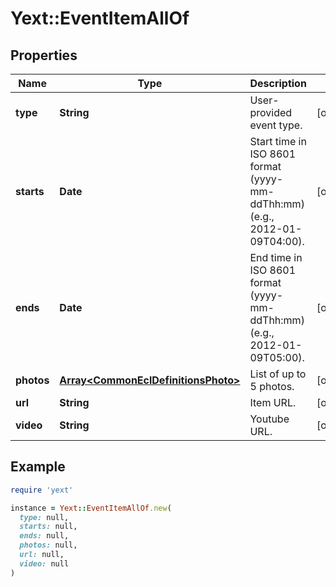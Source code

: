 # Yext::EventItemAllOf

## Properties

| Name | Type | Description | Notes |
| ---- | ---- | ----------- | ----- |
| **type** | **String** | User-provided event type. | [optional] |
| **starts** | **Date** | Start time in ISO 8601 format (yyyy-mm-ddThh:mm) (e.g., 2012-01-09T04:00). | [optional] |
| **ends** | **Date** | End time in ISO 8601 format (yyyy-mm-ddThh:mm) (e.g., 2012-01-09T05:00). | [optional] |
| **photos** | [**Array&lt;CommonEclDefinitionsPhoto&gt;**](CommonEclDefinitionsPhoto.md) | List of up to 5 photos. | [optional] |
| **url** | **String** | Item URL. | [optional] |
| **video** | **String** | Youtube URL. | [optional] |

## Example

```ruby
require 'yext'

instance = Yext::EventItemAllOf.new(
  type: null,
  starts: null,
  ends: null,
  photos: null,
  url: null,
  video: null
)
```

